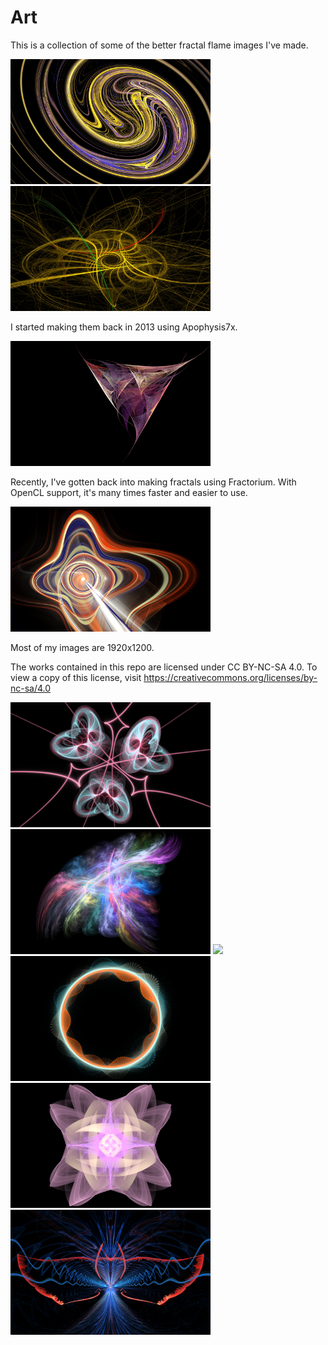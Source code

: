 # Art

This is a collection of some of the better fractal flame images I've made.


<img height="200" src="swirl.jpg"> <img height="200" src="net.jpg">

I started making them back in 2013 using Apophysis7x.

<img height="200" src="tricorne.png">

Recently, I've gotten back into making fractals using Fractorium. With OpenCL support, it's many times faster and easier to use.

<img height="200" src="plus.png">

Most of my images are 1920x1200.

The works contained in this repo are licensed under CC BY-NC-SA 4.0. To view a copy of this license, visit https://creativecommons.org/licenses/by-nc-sa/4.0

<img height="200" src="butterflies.png">
<img height="200" src="rainbow_cloud.png">
<img height="200" src="ripple.png">
<img height="200" src="wheel.png">
<img height="200" src="compass_rose_10.png">
<img height="200" src="avis.png">